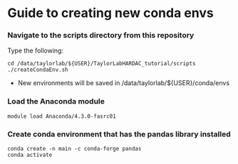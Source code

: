 # Guide to creating new conda envs

### Navigate to the scripts directory from this repository

Type the following:

	cd /data/taylorlab/${USER}/TaylorLabHARDAC_tutorial/scripts
	./createCondaEnv.sh	
- New environments will be saved in /data/taylorlab/${USER}/conda/envs

### Load the Anaconda module
	module load Anaconda/4.3.0-fasrc01

### Create conda environment that has the pandas library installed
	conda create -n main -c conda-forge pandas
	conda activate 